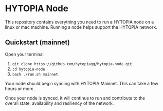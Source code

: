 # HYTOPIA Node

This repository contains everything you need to run a HYTOPIA node on a linux or mac machine. Running a node helps support the HYTOPIA network.

## Quickstart (mainnet)

Open your terminal

1. `git clone https://github.com/hytopiagg/hytopia-node.git`
1. `cd hytopia-node`
1. `bash ./run.sh mainnet`

Your node should begin syncing with HYTOPIA Mainnet. This can take a few hours or more.

Once your node is synced, it will continue to run and contribute to the overall state, availability and resiliency of the network.
